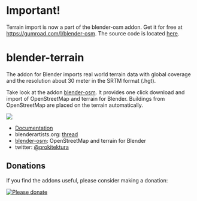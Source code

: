 # Important!
Terrain import is now a part of the blender-osm addon. Get it for free at https://gumroad.com/l/blender-osm. The source code is located [here](https://github.com/vvoovv/blender-osm/tree/release).


# blender-terrain
The addon for Blender imports real world terrain data with global coverage and the resolution about 30 meter in the SRTM format (.hgt).

Take look at the addon [blender-osm](https://gumroad.com/l/blender-osm). It provides one click download and import of OpenStreetMap and terrain for Blender. Buildings from OpenStreetMap are placed on the terrain automatically.

[![](https://raw.githubusercontent.com/wiki/vvoovv/blender-srtm/images/import_srtm_03.png)](https://github.com/vvoovv/blender-terrain/wiki/Documentation)

* [Documentation](https://github.com/vvoovv/blender-terrain/wiki/Documentation)
* blenderartists.org: [thread](https://blenderartists.org/forum/showthread.php?334510-Addon-Import-real-world-terrain-with-global-coverage)
* [blender-osm](https://gumroad.com/l/blender-osm): OpenStreetMap and terrain for Blender
* twitter: [@prokitektura](https://twitter.com/prokitektura)

## Donations
If you find the addons useful, please consider making a donation:

[![Please donate](https://www.paypalobjects.com/en_US/GB/i/btn/btn_donateCC_LG.gif)](https://www.paypal.com/cgi-bin/webscr?cmd=_s-xclick&hosted_button_id=NNQBWQ6TH2N7N)

